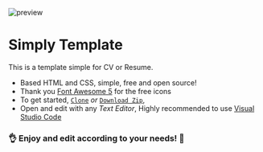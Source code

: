 ![preview](https://github.com/kybo15/cv_simply/blob/master/img/preview.jpg)

# Simply Template
This is a template simple for CV or Resume.

- Based HTML and CSS, simple, free and open source!
- Thank you [Font Awesome 5](https://fontawesome.com/icons?d=gallery) for the free icons
- To get started, [`Clone`](https://github.com/kybo15/cv_simply.git) _or_ [`Download Zip`](https://github.com/kybo15/cv_simply/archive/refs/heads/master.zip),
- Open and edit with any _Text Editor_, Highly recommended to use [Visual Studio Code](https://code.visualstudio.com/)
### :ok_hand: Enjoy and edit according to your needs! :sparkling_heart:
